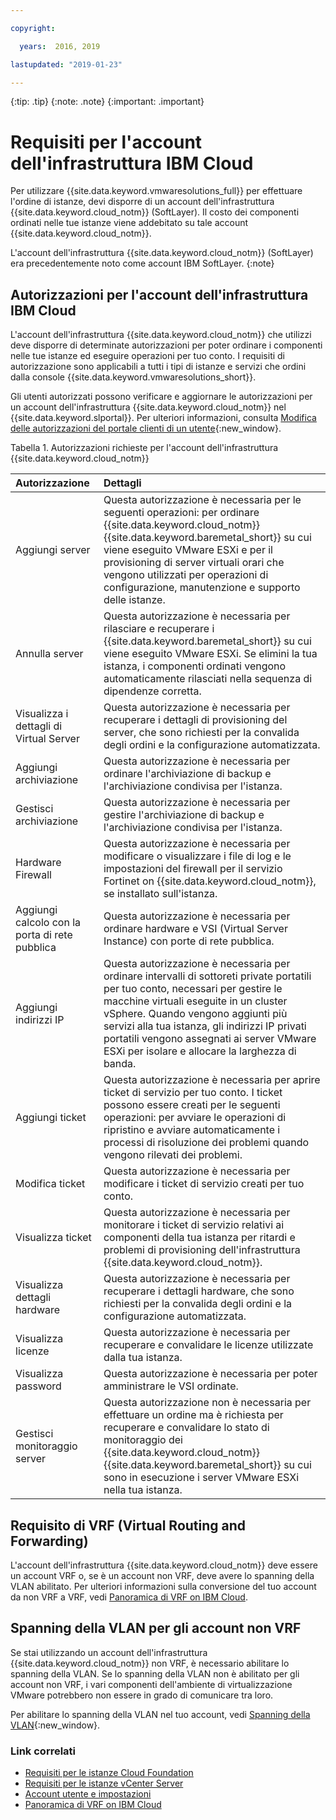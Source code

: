 ```yaml
---

copyright:

  years:  2016, 2019

lastupdated: "2019-01-23"

---
```


{:tip: .tip}
{:note: .note}
{:important: .important}

# Requisiti per l'account dell'infrastruttura IBM Cloud

Per utilizzare {{site.data.keyword.vmwaresolutions_full}} per effettuare l'ordine di istanze, devi disporre di un account dell'infrastruttura {{site.data.keyword.cloud_notm}} (SoftLayer). Il costo dei componenti ordinati nelle tue istanze viene addebitato su tale account {{site.data.keyword.cloud_notm}}.

L'account dell'infrastruttura {{site.data.keyword.cloud_notm}} (SoftLayer) era precedentemente noto come account IBM SoftLayer.
{:note}

## Autorizzazioni per l'account dell'infrastruttura IBM Cloud

L'account dell'infrastruttura {{site.data.keyword.cloud_notm}} che utilizzi deve disporre di determinate autorizzazioni per poter ordinare i componenti nelle tue istanze ed eseguire operazioni per tuo conto. I requisiti di autorizzazione sono applicabili a tutti i tipi di istanze e servizi che ordini dalla console {{site.data.keyword.vmwaresolutions_short}}.

Gli utenti autorizzati possono verificare e aggiornare le autorizzazioni per un account dell'infrastruttura {{site.data.keyword.cloud_notm}} nel {{site.data.keyword.slportal}}. Per ulteriori informazioni, consulta [Modifica delle autorizzazioni del portale clienti di un utente](/docs/customer-portal/cpmanuserprof.html#cp_editusercpperm){:new_window}.

Tabella 1. Autorizzazioni richieste per l'account dell'infrastruttura {{site.data.keyword.cloud_notm}}

| Autorizzazione         | Dettagli                                 |
|:------------------ |:--------------------------------------- |
| Aggiungi server | Questa autorizzazione è necessaria per le seguenti operazioni: per ordinare {{site.data.keyword.cloud_notm}} {{site.data.keyword.baremetal_short}} su cui viene eseguito VMware ESXi e per il provisioning di server virtuali orari che vengono utilizzati per operazioni di configurazione, manutenzione e supporto delle istanze. |
| Annulla server | Questa autorizzazione è necessaria per rilasciare e recuperare i {{site.data.keyword.baremetal_short}} su cui viene eseguito VMware ESXi. Se elimini la tua istanza, i componenti ordinati vengono automaticamente rilasciati nella sequenza di dipendenze corretta. |
| Visualizza i dettagli di Virtual Server | Questa autorizzazione è necessaria per recuperare i dettagli di provisioning del server, che sono richiesti per la convalida degli ordini e la configurazione automatizzata. |
| Aggiungi archiviazione | Questa autorizzazione è necessaria per ordinare l'archiviazione di backup e l'archiviazione condivisa per l'istanza. |
| Gestisci archiviazione | Questa autorizzazione è necessaria per gestire l'archiviazione di backup e l'archiviazione condivisa per l'istanza. |
| Hardware Firewall | Questa autorizzazione è necessaria per modificare o visualizzare i file di log e le impostazioni del firewall per il servizio Fortinet on {{site.data.keyword.cloud_notm}}, se installato sull'istanza. |
| Aggiungi calcolo con la porta di rete pubblica | Questa autorizzazione è necessaria per ordinare hardware e VSI (Virtual Server Instance) con porte di rete pubblica. |
| Aggiungi indirizzi IP | Questa autorizzazione è necessaria per ordinare intervalli di sottoreti private portatili per tuo conto, necessari per gestire le macchine virtuali eseguite in un cluster vSphere. Quando vengono aggiunti più servizi alla tua istanza, gli indirizzi IP privati portatili vengono assegnati ai server VMware ESXi per isolare e allocare la larghezza di banda. |
| Aggiungi ticket | Questa autorizzazione è necessaria per aprire ticket di servizio per tuo conto. I ticket possono essere creati per le seguenti operazioni: per avviare le operazioni di ripristino e avviare automaticamente i processi di risoluzione dei problemi quando vengono rilevati dei problemi. |
| Modifica ticket | Questa autorizzazione è necessaria per modificare i ticket di servizio creati per tuo conto. |
| Visualizza ticket | Questa autorizzazione è necessaria per monitorare i ticket di servizio relativi ai componenti della tua istanza per ritardi e problemi di provisioning dell'infrastruttura {{site.data.keyword.cloud_notm}}. |
| Visualizza dettagli hardware | Questa autorizzazione è necessaria per recuperare i dettagli hardware, che sono richiesti per la convalida degli ordini e la configurazione automatizzata. |
| Visualizza licenze | Questa autorizzazione è necessaria per recuperare e convalidare le licenze utilizzate dalla tua istanza. |
| Visualizza password | Questa autorizzazione è necessaria per poter amministrare le VSI ordinate. |
| Gestisci monitoraggio server | Questa autorizzazione non è necessaria per effettuare un ordine ma è richiesta per recuperare e convalidare lo stato di monitoraggio dei {{site.data.keyword.cloud_notm}} {{site.data.keyword.baremetal_short}} su cui sono in esecuzione i server VMware ESXi nella tua istanza. |

## Requisito di VRF (Virtual Routing and Forwarding)

L'account dell'infrastruttura {{site.data.keyword.cloud_notm}} deve essere un account VRF o, se è un account non VRF, deve avere lo spanning della VLAN abilitato. Per ulteriori informazioni sulla conversione del tuo account da non VRF a VRF, vedi [Panoramica di VRF on IBM Cloud](/docs/infrastructure/direct-link/vrf-on-ibm-cloud.html).

## Spanning della VLAN per gli account non VRF

Se stai utilizzando un account dell'infrastruttura {{site.data.keyword.cloud_notm}} non VRF, è necessario abilitare lo spanning della VLAN. Se lo spanning della VLAN non è abilitato per gli account non VRF, i vari componenti dell'ambiente di virtualizzazione VMware potrebbero non essere in grado di comunicare tra loro. 

Per abilitare lo spanning della VLAN nel tuo account, vedi [Spanning della VLAN](/docs/infrastructure/vlans/vlan-spanning.html){:new_window}.

### Link correlati

* [Requisiti per le istanze Cloud Foundation](/docs/services/vmwaresolutions/sddc/sd_planning.html)
* [Requisiti per le istanze vCenter Server](/docs/services/vmwaresolutions/vcenter/vc_planning.html)
* [Account utente e impostazioni](/docs/services/vmwaresolutions/vmonic/useraccount.html)
* [Panoramica di VRF on IBM Cloud](/docs/infrastructure/direct-link/vrf-on-ibm-cloud.html)
